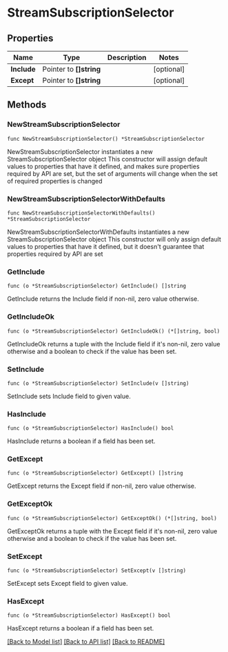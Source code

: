 # StreamSubscriptionSelector

## Properties

Name | Type | Description | Notes
------------ | ------------- | ------------- | -------------
**Include** | Pointer to **[]string** |  | [optional] 
**Except** | Pointer to **[]string** |  | [optional] 

## Methods

### NewStreamSubscriptionSelector

`func NewStreamSubscriptionSelector() *StreamSubscriptionSelector`

NewStreamSubscriptionSelector instantiates a new StreamSubscriptionSelector object
This constructor will assign default values to properties that have it defined,
and makes sure properties required by API are set, but the set of arguments
will change when the set of required properties is changed

### NewStreamSubscriptionSelectorWithDefaults

`func NewStreamSubscriptionSelectorWithDefaults() *StreamSubscriptionSelector`

NewStreamSubscriptionSelectorWithDefaults instantiates a new StreamSubscriptionSelector object
This constructor will only assign default values to properties that have it defined,
but it doesn't guarantee that properties required by API are set

### GetInclude

`func (o *StreamSubscriptionSelector) GetInclude() []string`

GetInclude returns the Include field if non-nil, zero value otherwise.

### GetIncludeOk

`func (o *StreamSubscriptionSelector) GetIncludeOk() (*[]string, bool)`

GetIncludeOk returns a tuple with the Include field if it's non-nil, zero value otherwise
and a boolean to check if the value has been set.

### SetInclude

`func (o *StreamSubscriptionSelector) SetInclude(v []string)`

SetInclude sets Include field to given value.

### HasInclude

`func (o *StreamSubscriptionSelector) HasInclude() bool`

HasInclude returns a boolean if a field has been set.

### GetExcept

`func (o *StreamSubscriptionSelector) GetExcept() []string`

GetExcept returns the Except field if non-nil, zero value otherwise.

### GetExceptOk

`func (o *StreamSubscriptionSelector) GetExceptOk() (*[]string, bool)`

GetExceptOk returns a tuple with the Except field if it's non-nil, zero value otherwise
and a boolean to check if the value has been set.

### SetExcept

`func (o *StreamSubscriptionSelector) SetExcept(v []string)`

SetExcept sets Except field to given value.

### HasExcept

`func (o *StreamSubscriptionSelector) HasExcept() bool`

HasExcept returns a boolean if a field has been set.


[[Back to Model list]](../README.md#documentation-for-models) [[Back to API list]](../README.md#documentation-for-api-endpoints) [[Back to README]](../README.md)


